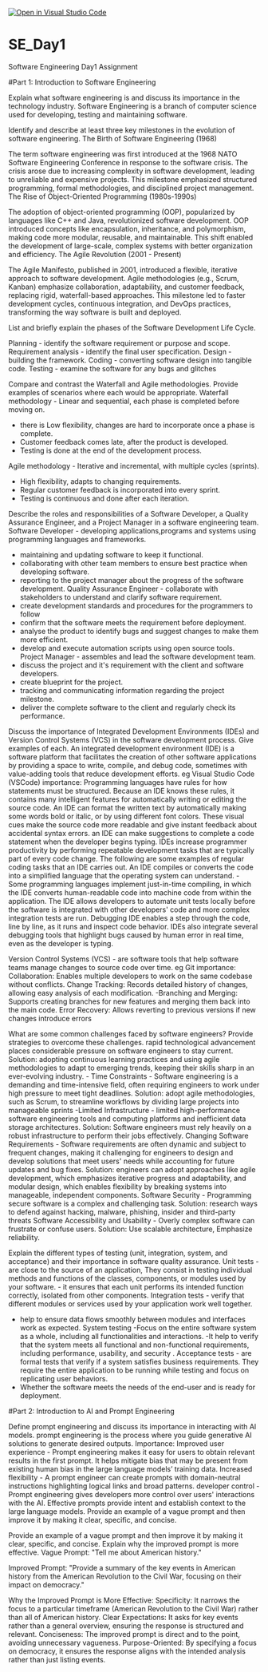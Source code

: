 [![Open in Visual Studio Code](https://classroom.github.com/assets/open-in-vscode-2e0aaae1b6195c2367325f4f02e2d04e9abb55f0b24a779b69b11b9e10269abc.svg)](https://classroom.github.com/online_ide?assignment_repo_id=18544021&assignment_repo_type=AssignmentRepo)
# SE_Day1
Software Engineering Day1 Assignment

#Part 1: Introduction to Software Engineering

Explain what software engineering is and discuss its importance in the technology industry.
Software Engineering is a branch of computer science used for developing, testing and maintaining software.


Identify and describe at least three key milestones in the evolution of software engineering.
The Birth of Software Engineering (1968)

The term software engineering was first introduced at the 1968 NATO Software Engineering Conference in response to the software crisis.
The crisis arose due to increasing complexity in software development, leading to unreliable and expensive projects.
This milestone emphasized structured programming, formal methodologies, and disciplined project management.
The Rise of Object-Oriented Programming (1980s-1990s)

The adoption of object-oriented programming (OOP), popularized by languages like C++ and Java, revolutionized software development.
OOP introduced concepts like encapsulation, inheritance, and polymorphism, making code more modular, reusable, and maintainable.
This shift enabled the development of large-scale, complex systems with better organization and efficiency.
The Agile Revolution (2001 - Present)

The Agile Manifesto, published in 2001, introduced a flexible, iterative approach to software development.
Agile methodologies (e.g., Scrum, Kanban) emphasize collaboration, adaptability, and customer feedback, replacing rigid, waterfall-based approaches.
This milestone led to faster development cycles, continuous integration, and DevOps practices, transforming the way software is built and deployed.



List and briefly explain the phases of the Software Development Life Cycle.

 Planning - identify the software requirement or purpose and scope.
 Requirement analysis - identify the final user specification. 
Design - building the framework. 
Coding - converting software design into tangible code.
 Testing - examine the software for any bugs and glitches


Compare and contrast the Waterfall and Agile methodologies. Provide examples of scenarios where each would be appropriate.
Waterfall methodology - Linear and sequential, each phase is completed before moving on. 
- there is Low flexibility,
 changes are hard to incorporate once a phase is complete.
 - Customer feedback comes late, after the product is developed.
 - Testing is done at the end of the development process.


Agile methodology - Iterative and incremental, with multiple cycles (sprints). 
- High flexibility, adapts to changing requirements. 
- Regular customer feedback is incorporated into every sprint. 
- Testing is continuous and done after each iteration.


Describe the roles and responsibilities of a Software Developer, a Quality Assurance Engineer, and a Project Manager in a software engineering team.
Software Developer - developing applications,programs and systems using programming languages and frameworks.
 - maintaining and updating software to keep it functional. 
- collaborating with other team members to ensure best practice when developing software.
 - reporting to the project manager about the progress of the software development.
Quality Assurance Engineer - collaborate with stakeholders to understand and clarify software requirement.
 - create development standards and procedures for the programmers to follow
 - confirm that the software meets the requirement before deployment. 
- analyse the product to identify bugs and suggest changes to make them more efficient. 
- develop and execute automation scripts using open source tools.
Project Manager - assembles and lead the software development team.
 - discuss the project and it's requirement with the client and software developers.
 - create blueprint for the project.
 - tracking and communicating information regarding the project milestone.
 - deliver the complete software to the client and regularly check its performance.


Discuss the importance of Integrated Development Environments (IDEs) and Version Control Systems (VCS) in the software development process. Give examples of each.
An integrated development environment (IDE) is a software platform that facilitates the creation of other software applications by providing a space to write, compile, and debug code, sometimes with value-adding tools that reduce development efforts. eg Visual Studio Code (VSCode)
importance:
Programming languages have rules for how statements must be structured. Because an IDE knows these rules, it contains many intelligent features for automatically writing or editing the source code.
An IDE can format the written text by automatically making some words bold or italic, or by using different font colors. These visual cues make the source code more readable and give instant feedback about accidental syntax errors.
an IDE can make suggestions to complete a code statement when the developer begins typing.
IDEs increase programmer productivity by performing repeatable development tasks that are typically part of every code change. The following are some examples of regular coding tasks that an IDE carries out.
An IDE compiles or converts the code into a simplified language that the operating system can understand. - Some programming languages implement just-in-time compiling, in which the IDE converts human-readable code into machine code from within the application.
The IDE allows developers to automate unit tests locally before the software is integrated with other developers' code and more complex integration tests are run.
Debugging IDE enables a step through the code, line by line, as it runs and inspect code behavior. IDEs also integrate several debugging tools that highlight bugs caused by human error in real time, even as the developer is typing.

Version Control Systems (VCS) - are software tools that help software teams manage changes to source code over time. eg Git
importance:
Collaboration: Enables multiple developers to work on the same codebase without conflicts.
Change Tracking: Records detailed history of changes, allowing easy analysis of each modification. 
-Branching and Merging: Supports creating branches for new features and merging them back into the main code.
Error Recovery: Allows reverting to previous versions if new changes introduce errors


What are some common challenges faced by software engineers? Provide strategies to overcome these challenges.
rapid technological advancement places considerable pressure on software engineers to stay current.
 Solution: adopting continuous learning practices and using agile methodologies to adapt to emerging trends, keeping their skills sharp in an ever-evolving industry. -
Time Constraints - Software engineering is a demanding and time-intensive field, often requiring engineers to work under high pressure to meet tight deadlines.
 Solution: adopt agile methodologies, such as Scrum, to streamline workflows by dividing large projects into manageable sprints 
-Limited Infrastructure - limited high-performance software engineering tools and computing platforms and inefficient data storage architectures. 
 Solution: Software engineers must rely heavily on a robust infrastructure to perform their jobs effectively.
Changing Software Requirements - Software requirements are often dynamic and subject to frequent changes, making it challenging for engineers to design and develop solutions that meet users' needs while accounting for future updates and bug fixes. 
Solution: engineers can adopt approaches like agile development, which emphasizes iterative progress and adaptability, and modular design, which enables flexibility by breaking systems into manageable, independent components.
Software Security - Programming secure software is a complex and challenging task. 
Solution: research ways to defend against hacking, malware, phishing, insider and third-party threats
Software Accessibility and Usability - Overly complex software can frustrate or confuse users. 
Solution: Use scalable architecture, Emphasize reliability.



Explain the different types of testing (unit, integration, system, and acceptance) and their importance in software quality assurance.
Unit tests - are close to the source of an application, They consist in testing individual methods and functions of the classes, components, or modules used by your software. - it ensures that each unit performs its intended function correctly, isolated from other components.
 Integration tests - verify that different modules or services used by your application work well together.
 - help to ensure data flows smoothly between modules and interfaces work as expected.
 System testing -Focus on the entire software system as a whole, including all functionalities and interactions.
 -It help to verify that the system meets all functional and non-functional requirements, including performance, usability, and security .
Acceptance tests - are formal tests that verify if a system satisfies business requirements. They require the entire application to be running while testing and focus on replicating user behaviors. 
- Whether the software meets the needs of the end-user and is ready for deployment.


#Part 2: Introduction to AI and Prompt Engineering


Define prompt engineering and discuss its importance in interacting with AI models.
 prompt engineering  is the process where you guide generative AI solutions to generate desired outputs.
Importance:
Improved user experience - Prompt engineering makes it easy for users to obtain relevant results in the first prompt. It helps mitigate bias that may be present from existing human bias in the large language models’ training data.
Increased flexibility - A prompt engineer can create prompts with domain-neutral instructions highlighting logical links and broad patterns.
developer control - Prompt engineering gives developers more control over users' interactions with the AI. Effective prompts provide intent and establish context to the large language models. Provide an example of a vague prompt and then improve it by making it clear, specific, and concise.


Provide an example of a vague prompt and then improve it by making it clear, specific, and concise. Explain why the improved prompt is more effective.
Vague Prompt:
"Tell me about American history."

Improved Prompt:
"Provide a summary of the key events in American history from the American Revolution to the Civil War, focusing on their impact on democracy."

Why the Improved Prompt is More Effective:
Specificity: It narrows the focus to a particular timeframe (American Revolution to the Civil War) rather than all of American history.
Clear Expectations: It asks for key events rather than a general overview, ensuring the response is structured and relevant.
Conciseness: The improved prompt is direct and to the point, avoiding unnecessary vagueness.
Purpose-Oriented: By specifying a focus on democracy, it ensures the response aligns with the intended analysis rather than just listing events.
